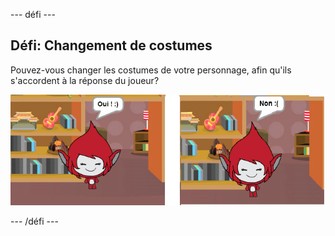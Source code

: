 \--- défi \---

## Défi: Changement de costumes

Pouvez-vous changer les costumes de votre personnage, afin qu'ils s'accordent à la réponse du joueur?

![capture d'écran](images/brain-costume.png)

\--- /défi \---